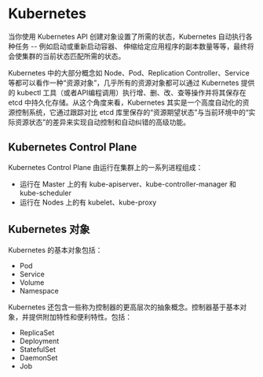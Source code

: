 # Kubernetes

当你使用 Kubernetes API 创建对象设置了所需的状态，Kubernetes ⾃动执⾏各种任务 -- 例如启动或重新启动容器、
伸缩给定应⽤程序的副本数量等等，最终将会使集群的当前状态匹配所需的状态。

Kubernetes 中的大部分概念如 Node、Pod、Replication Controller、Service 等都可以看作一种“资源对象”，几乎所有的资源对象都可以通过 Kubernetes 提供的 kubectl 工具（或者API编程调用）执行增、删、改、查等操作并将其保存在 etcd 中持久化存储。从这个角度来看，Kubernetes 其实是一个高度自动化的资源控制系统，它通过跟踪对比 etcd 库里保存的“资源期望状态”与当前环境中的“实际资源状态”的差异来实现自动控制和自动纠错的高级功能。

## Kubernetes Control Plane

Kubernetes Control Plane 由运⾏在集群上的一系列进程组成：

* 运行在 Master 上的有 kube-apiserver、kube-controller-manager 和 kube-scheduler
* 运行在 Nodes 上的有 kubelet、kube-proxy

## Kubernetes 对象

Kubernetes 的基本对象包括：

* Pod
* Service
* Volume
* Namespace

Kubernetes 还包含⼀些称为控制器的更⾼层次的抽象概念。控制器基于基本对象，并提供附加特性和便利特性。包括：

* ReplicaSet
* Deployment
* StatefulSet
* DaemonSet
* Job